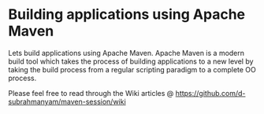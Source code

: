 # Building applications using Apache Maven

Lets build applications using Apache Maven. Apache Maven is a modern build tool which takes the process of building applications to a new level by taking the build process from a regular scripting paradigm to a complete OO process. 

Please feel free to read through the Wiki articles @ https://github.com/d-subrahmanyam/maven-session/wiki
